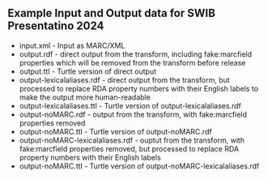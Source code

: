 ## Example Input and Output data for SWIB Presentatino 2024

* input.xml - Input as MARC/XML
* output.rdf - direct output from the transform, including fake:marcfield properties which will be removed from the transform before release
* output.ttl - Turtle version of direct output
* output-lexicalaliases.rdf - direct output from the transform, but processed to replace RDA property numbers with their English labels to make the output more human-readable
* output-lexicalaliases.ttl - Turtle version of output-lexicalaliases.rdf
* output-noMARC.rdf - output from the transform, with fake:marcfield properties removed
* output-noMARC.ttl - Turtle version of output-noMARC.rdf
* output-noMARC-lexicalaliases.rdf - ouptut from the transform, with fake:marcfield properties removed, but processed to replace RDA property numbers with their English labels
* output-noMARC.ttl - Turtle version of output-noMARC-lexicalaliases.rdf
